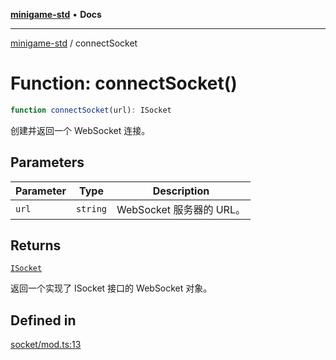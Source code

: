 [**minigame-std**](../README.md) • **Docs**

***

[minigame-std](../README.md) / connectSocket

# Function: connectSocket()

```ts
function connectSocket(url): ISocket
```

创建并返回一个 WebSocket 连接。

## Parameters

| Parameter | Type | Description |
| ------ | ------ | ------ |
| `url` | `string` | WebSocket 服务器的 URL。 |

## Returns

[`ISocket`](../interfaces/ISocket.md)

返回一个实现了 ISocket 接口的 WebSocket 对象。

## Defined in

[socket/mod.ts:13](https://github.com/JiangJie/minigame-std/blob/9a02e61a8957cca22585cd9d056a48faa2b3d8ee/src/std/socket/mod.ts#L13)
